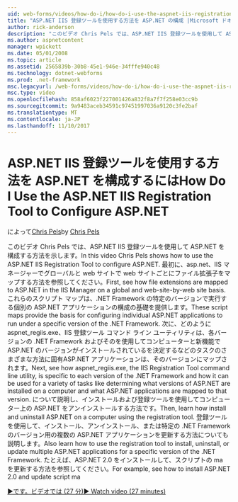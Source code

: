 ```yaml
---
uid: web-forms/videos/how-do-i/how-do-i-use-the-aspnet-iis-registration-tool-to-configure-aspnet
title: "ASP.NET IIS 登録ツールを使用する方法を ASP.NET の構成 |Microsoft ドキュメント"
author: rick-anderson
description: "このビデオ Chris Pels では、ASP.NET IIS 登録ツールを使用して ASP.NET を構成する方法を示します。 最初に、asp.net にファイル拡張子をマップする方法を表示します."
ms.author: aspnetcontent
manager: wpickett
ms.date: 05/01/2008
ms.topic: article
ms.assetid: 2565839b-30b8-45e1-946e-34fffe940c48
ms.technology: dotnet-webforms
ms.prod: .net-framework
msc.legacyurl: /web-forms/videos/how-do-i/how-do-i-use-the-aspnet-iis-registration-tool-to-configure-aspnet
msc.type: video
ms.openlocfilehash: 858af6023f227001426a832f8a7f7f258e03cc9b
ms.sourcegitcommit: 9a9483aceb34591c97451997036a9120c3fe2baf
ms.translationtype: MT
ms.contentlocale: ja-JP
ms.lasthandoff: 11/10/2017
---
```

<a name="how-do-i-use-the-aspnet-iis-registration-tool-to-configure-aspnet"></a><span data-ttu-id="9504f-104">ASP.NET IIS 登録ツールを使用する方法を ASP.NET を構成するには</span><span class="sxs-lookup"><span data-stu-id="9504f-104">How Do I Use the ASP.NET IIS Registration Tool to Configure ASP.NET</span></span>
====================
<span data-ttu-id="9504f-105">によって[Chris Pels](https://twitter.com/chrispels)</span><span class="sxs-lookup"><span data-stu-id="9504f-105">by [Chris Pels](https://twitter.com/chrispels)</span></span>

<span data-ttu-id="9504f-106">このビデオ Chris Pels では、ASP.NET IIS 登録ツールを使用して ASP.NET を構成する方法を示します。</span><span class="sxs-lookup"><span data-stu-id="9504f-106">In this video Chris Pels shows how to use the ASP.NET IIS Registration Tool to configure ASP.NET.</span></span> <span data-ttu-id="9504f-107">最初に、asp.net、IIS マネージャーでグローバルと web サイトで web サイトごとにファイル拡張子をマップする方法を参照してください。</span><span class="sxs-lookup"><span data-stu-id="9504f-107">First, see how file extensions are mapped to ASP.NET in the IIS Manager on a global and web-site-by-web site basis.</span></span> <span data-ttu-id="9504f-108">これらのスクリプト マップは、.NET Framework の特定のバージョンで実行する個別の ASP.NET アプリケーションの構成の基礎を提供します。</span><span class="sxs-lookup"><span data-stu-id="9504f-108">These script maps provide the basis for configuring individual ASP.NET applications to run under a specific version of the .NET Framework.</span></span> <span data-ttu-id="9504f-109">次に、どのように aspnet\_regiis.exe、IIS 登録ツール コマンド ライン ユーティリティは、各バージョンの .NET Framework およびそのを使用してコンピューターと新機能で ASP.NET のバージョンがインストールされているを決定するなどのタスクのさまざまな方法に固有ASP.NET アプリケーションは、そのバージョンにマップされます。</span><span class="sxs-lookup"><span data-stu-id="9504f-109">Next, see how aspnet\_regiis.exe, the IIS Registration Tool command line utility, is specific to each version of the .NET Framework and how it can be used for a variety of tasks like determining what versions of ASP.NET are installed on a computer and what ASP.NET applications are mapped to that version.</span></span> <span data-ttu-id="9504f-110">について説明し、インストールおよび登録ツールを使用してコンピューター上の ASP.NET をアンインストールする方法です。</span><span class="sxs-lookup"><span data-stu-id="9504f-110">Then, learn how install and uninstall ASP.NET on a computer using the registration tool.</span></span> <span data-ttu-id="9504f-111">登録ツールを使用して、インストール、アンインストール、または特定の .NET Framework のバージョン用の複数の ASP.NET アプリケーションを更新する方法についても説明します。</span><span class="sxs-lookup"><span data-stu-id="9504f-111">Also learn how to use the registration tool to install, uninstall, or update multiple ASP.NET applications for a specific version of the .NET Framework.</span></span> <span data-ttu-id="9504f-112">たとえば、ASP.NET 2.0 をインストールして、スクリプトの ma を更新する方法を参照してください。</span><span class="sxs-lookup"><span data-stu-id="9504f-112">For example, see how to install ASP.NET 2.0 and update script ma</span></span>

[<span data-ttu-id="9504f-113">&#9654;です。ビデオでは (27 分)</span><span class="sxs-lookup"><span data-stu-id="9504f-113">&#9654; Watch video (27 minutes)</span></span>](https://channel9.msdn.com/Blogs/ASP-NET-Site-Videos/how-do-i-use-the-aspnet-iis-registration-tool-to-configure-aspnet)
